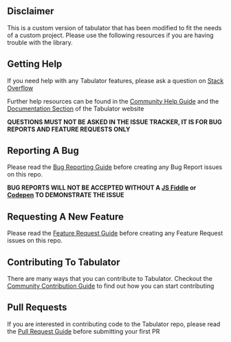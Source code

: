## Disclaimer
This is a custom version of tabulator that has been modified to fit the needs of a custom project. Please use the following resources if you are having trouble with the library.

## Getting Help
If you need help with any Tabulator features, please ask a question on [Stack Overflow](https://stackoverflow.com/questions/tagged/tabulator)

Further help resources can be found in the [Community Help Guide](http://tabulator.info/community#help) and the [Documentation Section](http://tabulator.info/) of the Tabulator website

**QUESTIONS MUST NOT BE ASKED IN THE ISSUE TRACKER, IT IS FOR BUG REPORTS AND FEATURE REQUESTS ONLY**

## Reporting A Bug
Please read the [Bug Reporting Guide](http://tabulator.info/community#bug) before creating any Bug Report issues on this repo.

**BUG REPORTS WILL NOT BE ACCEPTED WITHOUT A [JS Fiddle](https://jsfiddle.net/) or [Codepen](https://codepen.io/) TO DEMONSTRATE THE ISSUE**


## Requesting A New Feature
Please read the [Feature Request Guide](http://tabulator.info/community#feature) before creating any Feature Request issues on this repo.

## Contributing To Tabulator
There are many ways that you can contribute to Tabulator. Checkout the [Community Contribution Guide](http://tabulator.info/community#contribute) to find out how you can start contributing


## Pull Requests
If you are interested in contributing code to the Tabulator repo, please read the [Pull Request Guide](http://tabulator.info/community#pullrequest) before submitting your first PR
